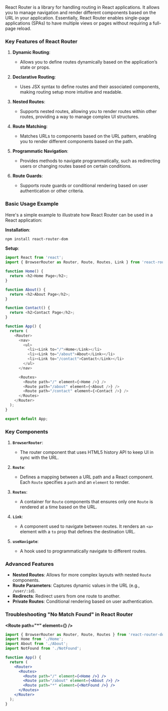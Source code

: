 React Router is a library for handling routing in React applications. It allows you to manage navigation and render different components based on the URL in your application. Essentially, React Router enables single-page applications (SPAs) to have multiple views or pages without requiring a full-page reload.

### Key Features of React Router

1. **Dynamic Routing**:
   - Allows you to define routes dynamically based on the application’s state or props.

2. **Declarative Routing**:
   - Uses JSX syntax to define routes and their associated components, making routing setup more intuitive and readable.

3. **Nested Routes**:
   - Supports nested routes, allowing you to render routes within other routes, providing a way to manage complex UI structures.

4. **Route Matching**:
   - Matches URLs to components based on the URL pattern, enabling you to render different components based on the path.

5. **Programmatic Navigation**:
   - Provides methods to navigate programmatically, such as redirecting users or changing routes based on certain conditions.

6. **Route Guards**:
   - Supports route guards or conditional rendering based on user authentication or other criteria.

### Basic Usage Example

Here's a simple example to illustrate how React Router can be used in a React application:

**Installation**:
```bash
npm install react-router-dom
```

**Setup**:
```javascript
import React from 'react';
import { BrowserRouter as Router, Route, Routes, Link } from 'react-router-dom';

function Home() {
  return <h2>Home Page</h2>;
}

function About() {
  return <h2>About Page</h2>;
}

function Contact() {
  return <h2>Contact Page</h2>;
}

function App() {
  return (
    <Router>
      <nav>
        <ul>
          <li><Link to="/">Home</Link></li>
          <li><Link to="/about">About</Link></li>
          <li><Link to="/contact">Contact</Link></li>
        </ul>
      </nav>

      <Routes>
        <Route path="/" element={<Home />} />
        <Route path="/about" element={<About />} />
        <Route path="/contact" element={<Contact />} />
      </Routes>
    </Router>
  );
}

export default App;
```

### Key Components

1. **`BrowserRouter`**:
   - The router component that uses HTML5 history API to keep UI in sync with the URL.

2. **`Route`**:
   - Defines a mapping between a URL path and a React component. Each `Route` specifies a `path` and an `element` to render.

3. **`Routes`**:
   - A container for `Route` components that ensures only one `Route` is rendered at a time based on the URL.

4. **`Link`**:
   - A component used to navigate between routes. It renders an `<a>` element with a `to` prop that defines the destination URL.

5. **`useNavigate`**:
   - A hook used to programmatically navigate to different routes.

### Advanced Features

- **Nested Routes**: Allows for more complex layouts with nested `Route` components.
- **Route Parameters**: Captures dynamic values in the URL (e.g., `/user/:id`).
- **Redirects**: Redirect users from one route to another.
- **Private Routes**: Conditional rendering based on user authentication.



### Troubleshooting "No Match Found" in React Router
 **<Route path="*" element={<NotFound />} />**


   ```jsx
   import { BrowserRouter as Router, Route, Routes } from 'react-router-dom';
   import Home from './Home';
   import About from './About';
   import NotFound from './NotFound';

   function App() {
     return (
       <Router>
         <Routes>
           <Route path="/" element={<Home />} />
           <Route path="/about" element={<About />} />
           <Route path="*" element={<NotFound />} />
         </Routes>
       </Router>
     );
   }
   ```

   ```



